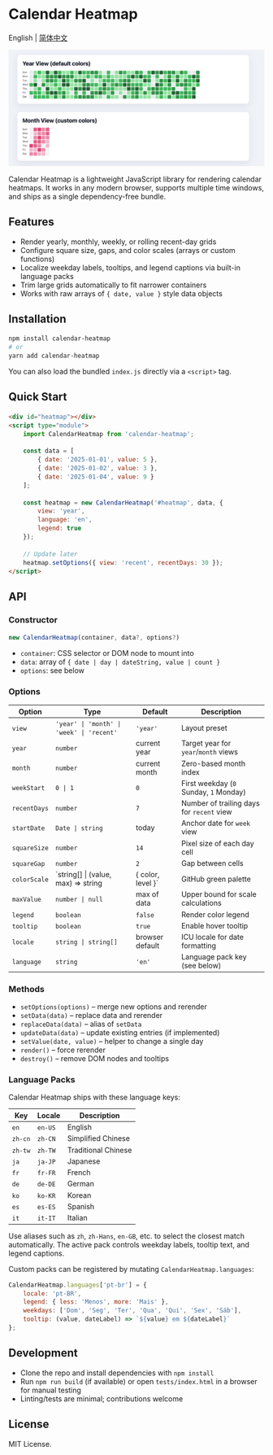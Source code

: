 Calendar Heatmap
================

English | [简体中文](./README.zh-CN.md) 

![Screenshot of Calendar Heatmap](./Screenshot.jpeg)

Calendar Heatmap is a lightweight JavaScript library for rendering calendar heatmaps. It works in any modern browser, supports multiple time windows, and ships as a single dependency-free bundle.

## Features
- Render yearly, monthly, weekly, or rolling recent-day grids
- Configure square size, gaps, and color scales (arrays or custom functions)
- Localize weekday labels, tooltips, and legend captions via built-in language packs
- Trim large grids automatically to fit narrower containers
- Works with raw arrays of `{ date, value }` style data objects

## Installation
```bash
npm install calendar-heatmap
# or
yarn add calendar-heatmap
```

You can also load the bundled `index.js` directly via a `<script>` tag.

## Quick Start
```html
<div id="heatmap"></div>
<script type="module">
	import CalendarHeatmap from 'calendar-heatmap';

	const data = [
		{ date: '2025-01-01', value: 5 },
		{ date: '2025-01-02', value: 3 },
		{ date: '2025-01-04', value: 9 }
	];

	const heatmap = new CalendarHeatmap('#heatmap', data, {
		view: 'year',
		language: 'en',
		legend: true
	});

	// Update later
	heatmap.setOptions({ view: 'recent', recentDays: 30 });
</script>
```

## API

### Constructor
```ts
new CalendarHeatmap(container, data?, options?)
```
- `container`: CSS selector or DOM node to mount into
- `data`: array of `{ date | day | dateString, value | count }`
- `options`: see below

### Options
| Option | Type | Default | Description |
| --- | --- | --- | --- |
| `view` | `'year' \| 'month' \| 'week' \| 'recent'` | `'year'` | Layout preset |
| `year` | `number` | current year | Target year for `year`/`month` views |
| `month` | `number` | current month | Zero-based month index |
| `weekStart` | `0 \| 1` | `0` | First weekday (`0` Sunday, `1` Monday) |
| `recentDays` | `number` | `7` | Number of trailing days for `recent` view |
| `startDate` | `Date \| string` | today | Anchor date for `week` view |
| `squareSize` | `number` | `14` | Pixel size of each day cell |
| `squareGap` | `number` | `2` | Gap between cells |
| `colorScale` | `string[] \| (value, max) => string | { color, level }` | GitHub green palette | Mapping from values to colors |
| `maxValue` | `number \| null` | max of data | Upper bound for scale calculations |
| `legend` | `boolean` | `false` | Render color legend |
| `tooltip` | `boolean` | `true` | Enable hover tooltip |
| `locale` | `string \| string[]` | browser default | ICU locale for date formatting |
| `language` | `string` | `'en'` | Language pack key (see below) |

### Methods
- `setOptions(options)` – merge new options and rerender
- `setData(data)` – replace data and rerender
- `replaceData(data)` – alias of `setData`
- `updateData(data)` – update existing entries (if implemented)
- `setValue(date, value)` – helper to change a single day
- `render()` – force rerender
- `destroy()` – remove DOM nodes and tooltips

### Language Packs
Calendar Heatmap ships with these language keys:

| Key | Locale | Description |
| --- | --- | --- |
| `en` | `en-US` | English |
| `zh-cn` | `zh-CN` | Simplified Chinese |
| `zh-tw` | `zh-TW` | Traditional Chinese |
| `ja` | `ja-JP` | Japanese |
| `fr` | `fr-FR` | French |
| `de` | `de-DE` | German |
| `ko` | `ko-KR` | Korean |
| `es` | `es-ES` | Spanish |
| `it` | `it-IT` | Italian |

Use aliases such as `zh`, `zh-Hans`, `en-GB`, etc. to select the closest match automatically. The active pack controls weekday labels, tooltip text, and legend captions.

Custom packs can be registered by mutating `CalendarHeatmap.languages`:

```js
CalendarHeatmap.languages['pt-br'] = {
	locale: 'pt-BR',
	legend: { less: 'Menos', more: 'Mais' },
	weekdays: ['Dom', 'Seg', 'Ter', 'Qua', 'Qui', 'Sex', 'Sáb'],
	tooltip: (value, dateLabel) => `${value} em ${dateLabel}`
};
```

## Development
- Clone the repo and install dependencies with `npm install`
- Run `npm run build` (if available) or open `tests/index.html` in a browser for manual testing
- Linting/tests are minimal; contributions welcome

## License
MIT License.

